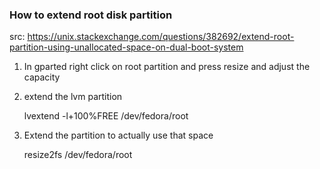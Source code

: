 ### How to extend root disk partition

src: https://unix.stackexchange.com/questions/382692/extend-root-partition-using-unallocated-space-on-dual-boot-system

1. In gparted right click on root partition and press resize and adjust the capacity
2. extend the lvm partition 

	lvextend -l+100%FREE /dev/fedora/root

3. Extend the partition to actually use that space
	
	resize2fs /dev/fedora/root
